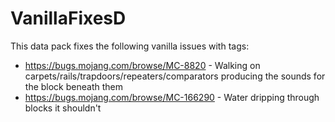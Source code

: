 # VanillaFixesD
This data pack fixes the following vanilla issues with tags:

* https://bugs.mojang.com/browse/MC-8820 - Walking on carpets/rails/trapdoors/repeaters/comparators producing the sounds for the block beneath them
* https://bugs.mojang.com/browse/MC-166290 - Water dripping through blocks it shouldn't
